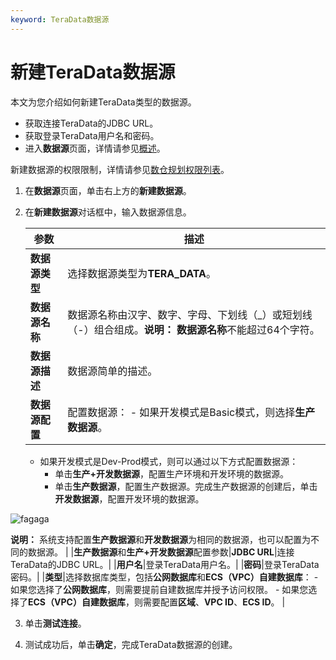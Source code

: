 ```yaml
---
keyword: TeraData数据源
---
```


# 新建TeraData数据源

本文为您介绍如何新建TeraData类型的数据源。

-   获取连接TeraData的JDBC URL。
-   获取登录TeraData用户名和密码。
-   进入**数据源**页面，详情请参见[概述](/cn.zh-CN/数仓规划/数据源/概述.md)。

新建数据源的权限限制，详情请参见[数仓规划权限列表](/cn.zh-CN/权限管理/数仓规划权限列表.md)。

1.  在**数据源**页面，单击右上方的**新建数据源**。

2.  在**新建数据源**对话框中，输入数据源信息。

    |参数|描述|
    |--|--|
    |**数据源类型**|选择数据源类型为**TERA\_DATA**。|
    |**数据源名称**|数据源名称由汉字、数字、字母、下划线（\_）或短划线（-）组合组成。**说明：** **数据源名称**不能超过64个字符。 |
    |**数据源描述**|数据源简单的描述。|
    |**数据源配置**|配置数据源：     -   如果开发模式是Basic模式，则选择**生产数据源**。
    -   如果开发模式是Dev-Prod模式，则可以通过以下方式配置数据源：
        -   单击**生产+开发数据源**，配置生产环境和开发环境的数据源。
        -   单击**生产数据源**，配置生产数据源。完成生产数据源的创建后，单击**开发数据源**，配置开发环境的数据源。

![fagaga](https://help-static-aliyun-doc.aliyuncs.com/assets/img/zh-CN/6278209951/p93912.png)

**说明：** 系统支持配置**生产数据源**和**开发数据源**为相同的数据源，也可以配置为不同的数据源。 |
    |**生产数据源**和**生产+开发数据源**配置参数|**JDBC URL**|连接TeraData的JDBC URL。|
    |**用户名**|登录TeraData用户名。|
    |**密码**|登录TeraData密码。|
    |**类型**|选择数据库类型，包括**公网数据库**和**ECS（VPC）自建数据库**：     -   如果您选择了**公网数据库**，则需要提前自建数据库并授予访问权限。
    -   如果您选择了**ECS（VPC）自建数据库**，则需要配置**区域**、**VPC ID**、**ECS ID**。 |

3.  单击**测试连接**。

4.  测试成功后，单击**确定**，完成TeraData数据源的创建。


